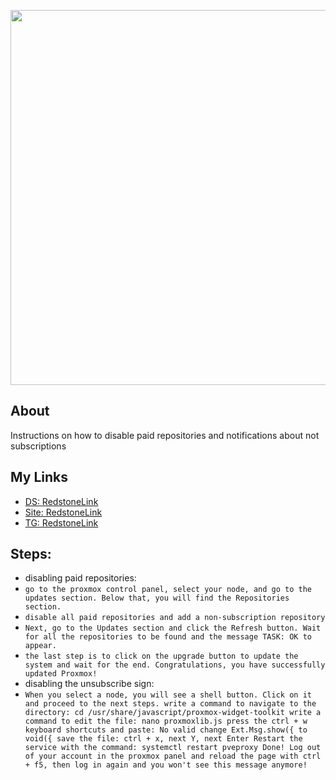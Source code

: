 <p align="center">
      <img src="https://upload.wikimedia.org/wikipedia/commons/thumb/9/92/Logo_Proxmox.svg/1200px-Logo_Proxmox.svg.png" width="600">
</p>

## About

Instructions on how to disable paid repositories and notifications about not subscriptions

## My Links

- [DS: RedstoneLink](https://discord.gg/BE8fEbJ9HJ)
- [Site: RedstoneLink](https://RedstoneLink.ru)
- [TG: RedstoneLink](https://t.me/redstonelink)

## Steps:
- disabling paid repositories:
- `go to the proxmox control panel, select your node, and go to the updates section. Below that, you will find the Repositories section.`
- `disable all paid repositories and add a non-subscription repository`
- `Next, go to the Updates section and click the Refresh button. Wait for all the repositories to be found and the message TASK: OK to appear.`
- `the last step is to click on the upgrade button to update the system and wait for the end. Congratulations, you have successfully updated Proxmox!`
- disabling the unsubscribe sign:
- `When you select a node, you will see a shell button. Click on it and proceed to the next steps.
  write a command to navigate to the directory: cd /usr/share/javascript/proxmox-widget-toolkit
  write a command to edit the file: nano proxmoxlib.js
  press the ctrl + w keyboard shortcuts and paste: No valid
  change Ext.Msg.show({ to void({
  save the file: ctrl + x, next Y, next Enter
  Restart the service with the command: systemctl restart pveproxy
  Done! Log out of your account in the proxmox panel and reload the page with ctrl + f5, then log in again and you won't see this message anymore!`
